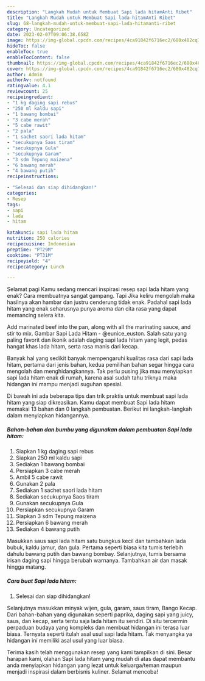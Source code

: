 ```yaml
---
description: "Langkah Mudah untuk Membuat Sapi lada hitamAnti Ribet"
title: "Langkah Mudah untuk Membuat Sapi lada hitamAnti Ribet"
slug: 68-langkah-mudah-untuk-membuat-sapi-lada-hitamanti-ribet
category: Uncategorized
date: 2023-02-07T09:06:38.658Z
image: https://img-global.cpcdn.com/recipes/4ca91842f6716ec2/680x482cq70/sapi-lada-hitam-foto-resep-utama.jpg
hideToc: false
enableToc: true
enableTocContent: false
thumbnail: https://img-global.cpcdn.com/recipes/4ca91842f6716ec2/680x482cq70/sapi-lada-hitam-foto-resep-utama.jpg
cover: https://img-global.cpcdn.com/recipes/4ca91842f6716ec2/680x482cq70/sapi-lada-hitam-foto-resep-utama.jpg
author: Admin
authorAv: notfound
ratingvalue: 4.1
reviewcount: 25
recipeingredient:
- "1 kg daging sapi rebus"
- "250 ml kaldu sapi"
- "1 bawang bombai"
- "3 cabe merah"
- "5 cabe rawit"
- "2 pala"
- "1 sachet saori lada hitam"
- "secukupnya Saos tiram"
- "secukupnya Gula"
- "secukupnya Garam"
- "3 sdm Tepung maizena"
- "6 bawang merah"
- "4 bawang putih"
recipeinstructions:

- "Selesai dan siap dihidangkan!"
categories:
- Resep
tags:
- sapi
- lada
- hitam

katakunci: sapi lada hitam 
nutrition: 250 calories
recipecuisine: Indonesian
preptime: "PT29M"
cooktime: "PT31M"
recipeyield: "4"
recipecategory: Lunch

---
```



Selamat pagi Kamu sedang mencari inspirasi resep sapi lada hitam yang enak? Cara membuatnya sangat gampang. Tapi Jika keliru mengolah maka hasilnya akan hambar dan justru cenderung tidak enak. Padahal sapi lada hitam yang enak seharusnya punya aroma dan cita rasa yang dapat memancing selera kita.


Add marinated beef into the pan, along with all the marinating sauce, and stir to mix. Gambar Sapi Lada Hitam - @eunice_euston. Salah satu yang paling favorit dan ikonik adalah daging sapi lada hitam yang legit, pedas hangat khas lada hitam, serta rasa manis dari kecap.

Banyak hal yang sedikit banyak mempengaruhi kualitas rasa dari sapi lada hitam, pertama dari jenis bahan, kedua pemilihan bahan segar hingga cara mengolah dan menghidangkannya. Tak perlu pusing jika mau menyiapkan sapi lada hitam enak di rumah, karena asal sudah tahu triknya maka hidangan ini mampu menjadi suguhan spesial.


Di bawah ini ada beberapa tips dan trik praktis untuk membuat sapi lada hitam yang siap dikreasikan. Kamu dapat membuat Sapi lada hitam memakai 13 bahan dan 0 langkah pembuatan. Berikut ini langkah-langkah dalam menyiapkan hidangannya.

<!--inarticleads1-->

##### Bahan-bahan dan bumbu yang digunakan dalam pembuatan Sapi lada hitam:

1. Siapkan 1 kg daging sapi rebus
1. Siapkan 250 ml kaldu sapi
1. Sediakan 1 bawang bombai
1. Persiapkan 3 cabe merah
1. Ambil 5 cabe rawit
1. Gunakan 2 pala
1. Sediakan 1 sachet saori lada hitam
1. Sediakan secukupnya Saos tiram
1. Gunakan secukupnya Gula
1. Persiapkan secukupnya Garam
1. Siapkan 3 sdm Tepung maizena
1. Persiapkan 6 bawang merah
1. Sediakan 4 bawang putih


Masukkan saus sapi lada hitam satu bungkus kecil dan tambahkan lada bubuk, kaldu jamur, dan gula. Pertama seperti biasa kita tumis terlebih dahulu bawang putih dan bawang bombay. Selanjutnya, tumis bersama irisan daging sapi hingga berubah warnanya. Tambahkan air dan masak hingga matang. 

<!--inarticleads2-->

##### Cara buat Sapi lada hitam:


1. Selesai dan siap dihidangkan!

Selanjutnya masukkan minyak wijen, gula, garam, saus tiram, Bango Kecap. Dari bahan-bahan yang digunakan seperti paprika, daging sapi yang juicy, saus, dan kecap, serta tentu saja lada hitam itu sendiri. Di situ tercermin perpaduan budaya yang kompleks dan membuat hidangan ini terasa luar biasa. Ternyata seperti itulah asal usul sapi lada hitam. Tak menyangka ya hidangan ini memiliki asal usul yang luar biasa. 

Terima kasih telah menggunakan resep yang kami tampilkan di sini. Besar harapan kami, olahan Sapi lada hitam yang mudah di atas dapat membantu anda menyiapkan hidangan yang lezat untuk keluarga/teman maupun menjadi inspirasi dalam berbisnis kuliner. Selamat mencoba!
